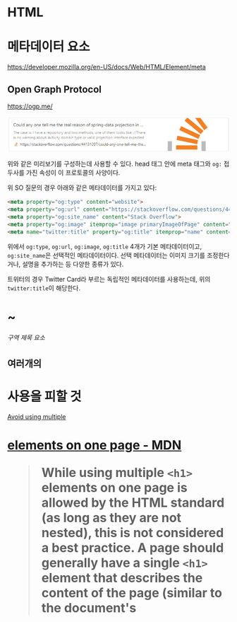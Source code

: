 # HTML

# <meta> 메타데이터 요소

https://developer.mozilla.org/en-US/docs/Web/HTML/Element/meta

## Open Graph Protocol

https://ogp.me/

![Open Graph Protocol](./res/open-graph-protocol-example.png)

위와 같은 미리보기를 구성하는데 사용할 수 있다.
head 태그 안에 meta 태그와 `og:` 접두사를 가진 속성이 이 프로토콜의 사양이다.

위 SO 질문의 경우 아래와 같은 메타데이터를 가지고 있다:

```html
<meta property="og:type" content="website">
<meta property="og:url" content="https://stackoverflow.com/questions/44131207/could-any-one-tell-me-the-real-reason-of-spring-data-projection-in-my-case">
<meta property="og:site_name" content="Stack Overflow">
<meta property="og:image" itemprop="image primaryImageOfPage" content="https://cdn.sstatic.net/Sites/stackoverflow/Img/apple-touch-icon@2.png?v=73d79a89bded">
<meta name="twitter:title" property="og:title" itemprop="name" content="Could any one tell me the real reason of spring-data projection in my case?">
```

위에서 `og:type`, `og:url`, `og:image`, `og:title` 4개가 기본 메타데이터이고, `og:site_name`은 선택적인 메타데이터이다.
선택 메타데이터는 이미지 크기를 조정한다거나, 설명을 추가하는 등 다양한 종류가 있다.

트위터의 경우 Twitter Card라 부르는 독립적인 메타데이터를 사용하는데, 위의 `twitter:title`이 해당한다.

# <h1>~<h6> 구역 제목 요소

## 여러개의 <h1> 사용을 피할 것

[Avoid using multiple <h1> elements on one page - MDN](https://developer.mozilla.org/en-US/docs/Web/HTML/Element/Heading_Elements#avoid_using_multiple_h1_elements_on_one_page)

> While using multiple `<h1>` elements on one page is allowed by the HTML standard (as long as they are not nested), this is not considered a best practice. A page should generally have a single `<h1>` element that describes the content of the page (similar to the document's <title> element).

`<h1>` 여러개를 사용하는 것이 허용되긴 하지만, 좋은 방법은 아니다.
페이지에는 보통 페이지의 내용을 설명하는 하나의 `<h1>` 요소가 있어야 한다.

SEO 관점에서도 하나만 있는 것이 좋다고 한다.
